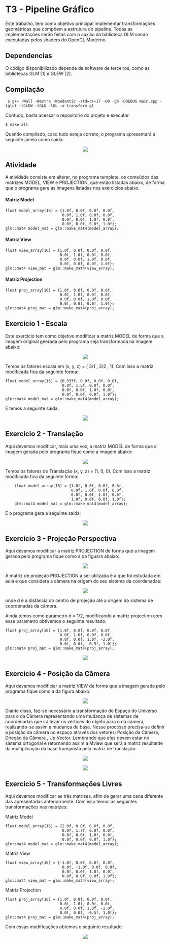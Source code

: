 # T3 -  Pipeline Gráfico

Este trabalho, tem como objetivo principal implementar transformações geométricas que compõem a estrutura do pipeline. Todas as implementações serão feitas com o auxilio da biblioteca GLM sendo executadas pelos shaders do OpenGL Moderno. 

## Dependencias

O código disponibilizado depende de software de terceiros, como as bibliotecas GLM [1] e GLEW [2]. 

## Compilação 
```` 
 $ g++ -Wall -Wextra -Wpedantic -std=c++17 -O0 -g3 -DDEBUG main.cpp -lglut -lGLEW -lGLU -lGL -o transform gl
````

Contudo, basta acessar o repositorio do projeto e executar.
````        
$ make all
````

Quando compilado, caso tudo esteja correto, o programa apresentará a seguinte janela como saída: 

<p align="center">
  <img src="https://github.com/GuilhermeMRodrigues/Computacao_Grafica/blob/master/imagens/saida1.png" />
</p>

## Atividade

A atividade consiste em alterar, no programa template, os conteúdos das matrizes MODEL, VIEW e PROJECTION, que estão listadas abaixo, de forma que o programa gere as imagens listadas nos exercicios abaixo.

#### Matriz Model
````        
float model_array[16] = {1.0f, 0.0f, 0.0f, 0.0f, 
                         0.0f, 1.0f, 0.0f, 0.0f, 
                         0.0f, 0.0f, 1.0f, 0.0f, 
                         0.0f, 0.0f, 0.0f, 1.0f};
glm::mat4 model_mat = glm::make_mat4(model_array);
````
#### Matriz View
````        
float view_array[16] = {1.0f, 0.0f, 0.0f, 0.0f, 
                        0.0f, 1.0f, 0.0f, 0.0f, 
                        0.0f, 0.0f, 1.0f, 0.0f, 
                        0.0f, 0.0f, 0.0f, 1.0f};
glm::mat4 view_mat = glm::make_mat4(view_array);
````
#### Matriz Projection
````        
float proj_array[16] = {1.0f, 0.0f, 0.0f, 0.0f, 
                        0.0f, 1.0f, 0.0f, 0.0f, 
                        0.0f, 0.0f, 1.0f, 0.0f, 
                        0.0f, 0.0f, 0.0f, 1.0f};
glm::mat4 proj_mat = glm::make_mat4(proj_array);

````


## Exercício 1 - Escala
Este exercicio tem como objetivo modificar a matriz MODEL de forma que a imagem original geerada pelo programa seja transformada na imagem abaixo: 

<p align="center">
  <img src="https://github.com/GuilhermeMRodrigues/Computacao_Grafica/blob/master/imagens/exercicio1.png" />
</p>

Temos os fatores escala em (x, y, z) = ( 3/1 , 3/2 , 1). Com isso a matriz modificada fica da seguinte forma:

````        
float model_array[16] = {0.333f, 0.0f, 0.0f, 0.0f, 
                         0.0f, 1.5f, 0.0f, 0.0f, 
                         0.0f, 0.0f, 1.0f, 0.0f, 
                         0.0f, 0.0f, 0.0f, 1.0f};
glm::mat4 model_mat = glm::make_mat4(model_array);
````
E temos a seguinte saída:

<p align="center">
  <img src="https://github.com/GuilhermeMRodrigues/Computacao_Grafica/blob/master/imagens/respostas_exercicio1.png.png" />
</p>

## Exercício 2 - Translação

Aqui devemos modificar, mais uma vez, a matriz MODEL de forma que a imagem gerada pelo programa fique como a imagem abaixo:

<p align="center">
  <img src="https://github.com/GuilhermeMRodrigues/Computacao_Grafica/blob/master/imagens/exercicio2.png" />
</p>


Temos os fatores de Translação (x, y, z) = (1, 0, 0). Com isso a matriz modificada fica da seguinte forma:

````        
    float model_array[16] = {1.0f, 0.0f, 0.0f, 0.0f, 
                             0.0f, 1.0f, 0.0f, 0.0f, 
                             0.0f, 0.0f, 1.0f, 0.0f, 
                             1.0f, 0.0f, 0.0f, 1.0f};
    glm::mat4 model_mat = glm::make_mat4(model_array);
````
E o programa gera a seguinte saída:

<p align="center">
  <img src="https://github.com/GuilhermeMRodrigues/Computacao_Grafica/blob/master/imagens/resposta_exercicio2.png" />
</p>

## Exercício 3 - Projeção Perspectiva 
Aqui devemos modificar a matriz PROJECTION de forma que a imagem gerada pelo programa fique como a da figuara abaixo:

<p align="center">
  <img src="https://github.com/GuilhermeMRodrigues/Computacao_Grafica/blob/master/imagens/exercicio3.png" />
</p>

A matriz de projeção PROJECTION a ser utilizada é a que foi estudada em aula e que considera a câmera na origem do seu sistema de coordenadas:

<p align="center">
  <img src="https://github.com/GuilhermeMRodrigues/Computacao_Grafica/blob/master/imagens/matrizprojecao.png" />
</p>

onde d é a distãncia do centro de projeção até a origem do sistema de coordenadas da câmera.

Ainda temos como parametro d = 1/2, modificando a matriz projection com esse parametro obtivemos o seguinte resultado:

````        
float proj_array[16] = {1.0f, 0.0f, 0.0f, 0.0f, 
                        0.0f, 1.0f, 0.0f, 0.0f, 
                        0.0f, 0.0f, 1.0f, -2.0f, 
                        0.0f, 0.0f, -0.5f, 1.0f};
glm::mat4 proj_mat = glm::make_mat4(proj_array);
````

<p align="center">
  <img src="https://github.com/GuilhermeMRodrigues/Computacao_Grafica/blob/master/imagens/resposta_EXERCICIO3.png" />
</p>

## Exercício 4 - Posição da Câmera

Aqui devemos modificiar a matriz VIEW de forma que a imagem gerada pelo programa fique como a da figura abaixo:

<p align="center">
  <img src="https://github.com/GuilhermeMRodrigues/Computacao_Grafica/blob/master/imagens/exercicio4.png" />
</p>

Diante disso, faz-se necessário a transformação do Espaço do Universo para o da Câmera representando uma mudança de sistemas de coordenadas que irá levar os vértices do objeto para o da câmera, realizando-se assim a mudança de base. Nesse processo precisa-se definir a posição da câmera no espaço através dos vetores: Posição da Câmera, Direção da Câmera , Up Vector. Lembrando que eles devem estar no sistema ortogonal e retornando assim a Mview que será a matriz resultante da multiplicação da base transposta pela matriz de translação.

<p align="center">
  <img src= "imagem 1" />
</p>

<p align="center">
  <img src= "imagem 2" />
</p>


## Exercício 5 - Transformações Livres

Aqui devemos modificar as três matrizes, afim de gerar uma cena diferente das apresentadas anteriormente. Com isso temos as seguintes transformações nas matrizes:

Matriz Model
````        
float model_array[16] = {2.0f, 0.0f, 0.0f, 0.0f, 
                         0.0f, 1.7f, 0.0f, 0.0f, 
                         0.0f, 0.0f, 1.0f, 0.0f, 
                         0.0f, 0.0f, 0.0f, 1.0f};
glm::mat4 model_mat = glm::make_mat4(model_array);
````

Matriz View
````        
float view_array[16] = {-1.0f, 0.0f, 0.0f, 0.0f, 
                         0.0f, -1.0f, 0.0f, 0.0f, 
                         0.0f, 0.0f, 1.0f, 0.0f, 
                         0.0f, 0.0f, 0.0f, 1.0f};
glm::mat4 view_mat = glm::make_mat4(view_array);
````

Matriz Projection
````        
float proj_array[16] = {1.0f, 0.0f, 0.0f, 0.0f, 
                        0.0f, 1.0f, 0.0f, 0.0f, 
                        0.0f, 0.0f, 1.0f, -2.0f, 
                        0.0f, 0.0f, -0.5f, 1.0f};
glm::mat4 proj_mat = glm::make_mat4(proj_array);
````
Com essas modificações obtemos o seguinte resultado: 

<p align="center">
  <img src="https://github.com/GuilhermeMRodrigues/Computacao_Grafica/blob/master/imagens/exercicio5.png" />
</p>
